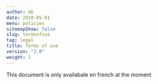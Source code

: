```yaml
---
author: mb
date: 2018-05-01
menu: policies
sitemapShow: false
slug: termsofuse
tag: legal
title: Terms of use
version: "2.0"
weight: 1
---
```


This document is only availabale en french at the moment